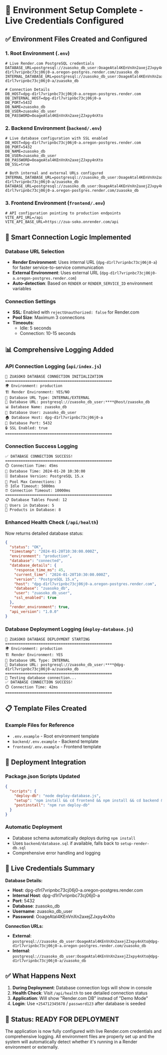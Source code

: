 # 🚀 Environment Setup Complete - Live Credentials Configured

## ✅ Environment Files Created and Configured

### 1. Root Environment (`.env`)

```env
# Live Render.com PostgreSQL credentials
DATABASE_URL=postgresql://zuasoko_db_user:OoageAtal4KEnVnXn2axejZJxpy4nXto@dpg-d1rl7vripnbc73cj06j0-a.oregon-postgres.render.com/zuasoko_db
INTERNAL_DATABASE_URL=postgresql://zuasoko_db_user:OoageAtal4KEnVnXn2axejZJxpy4nXto@dpg-d1rl7vripnbc73cj06j0-a/zuasoko_db

# Connection Details
DB_HOST=dpg-d1rl7vripnbc73cj06j0-a.oregon-postgres.render.com
DB_INTERNAL_HOST=dpg-d1rl7vripnbc73cj06j0-a
DB_PORT=5432
DB_NAME=zuasoko_db
DB_USER=zuasoko_db_user
DB_PASSWORD=OoageAtal4KEnVnXn2axejZJxpy4nXto
```

### 2. Backend Environment (`backend/.env`)

```env
# Live database configuration with SSL enabled
DB_HOST=dpg-d1rl7vripnbc73cj06j0-a.oregon-postgres.render.com
DB_PORT=5432
DB_NAME=zuasoko_db
DB_USER=zuasoko_db_user
DB_PASSWORD=OoageAtal4KEnVnXn2axejZJxpy4nXto
DB_SSL=true

# Both internal and external URLs configured
INTERNAL_DATABASE_URL=postgresql://zuasoko_db_user:OoageAtal4KEnVnXn2axejZJxpy4nXto@dpg-d1rl7vripnbc73cj06j0-a/zuasoko_db
DATABASE_URL=postgresql://zuasoko_db_user:OoageAtal4KEnVnXn2axejZJxpy4nXto@dpg-d1rl7vripnbc73cj06j0-a.oregon-postgres.render.com/zuasoko_db
```

### 3. Frontend Environment (`frontend/.env`)

```env
# API configuration pointing to production endpoints
VITE_API_URL=/api
VITE_API_BASE_URL=https://zua-soko.onrender.com/api
```

## 🔧 Smart Connection Logic Implemented

### Database URL Selection

- **Render Environment**: Uses internal URL (`dpg-d1rl7vripnbc73cj06j0-a`) for faster service-to-service communication
- **External Environment**: Uses external URL (`dpg-d1rl7vripnbc73cj06j0-a.oregon-postgres.render.com`)
- **Auto-detection**: Based on `RENDER` or `RENDER_SERVICE_ID` environment variables

### Connection Settings

- **SSL**: Enabled with `rejectUnauthorized: false` for Render.com
- **Pool Size**: Maximum 3 connections
- **Timeouts**:
  - Idle: 5 seconds
  - Connection: 10-15 seconds

## 📊 Comprehensive Logging Added

### API Connection Logging (`api/index.js`)

```
🚀 ZUASOKO DATABASE CONNECTION INITIALIZATION
================================================
🌍 Environment: production
🏗️ Render Environment: YES/NO
🔗 Database URL Type: INTERNAL/EXTERNAL
🔗 Database URL: postgresql://zuasoko_db_user:****@host/zuasoko_db
📊 Database Name: zuasoko_db
👤 Database User: zuasoko_db_user
🏠 Database Host: dpg-d1rl7vripnbc73cj06j0-a
🔌 Database Port: 5432
🔒 SSL Enabled: true
================================================
```

### Connection Success Logging

```
✅ DATABASE CONNECTION SUCCESS!
================================================
⏱️ Connection Time: 45ms
📅 Database Time: 2024-01-20 10:30:00
🗄️ Database Version: PostgreSQL 15.x
🔢 Pool Max Connections: 3
⏰ Idle Timeout: 5000ms
⏰ Connection Timeout: 10000ms
================================================
📋 Database Tables Found: 12
👥 Users in Database: 5
🛒 Products in Database: 8
```

### Enhanced Health Check (`/api/health`)

Now returns detailed database status:

```json
{
  "status": "OK",
  "timestamp": "2024-01-20T10:30:00.000Z",
  "environment": "production",
  "database": "connected",
  "database_details": {
    "response_time_ms": 45,
    "current_time": "2024-01-20T10:30:00.000Z",
    "version": "PostgreSQL 15.x",
    "host": "dpg-d1rl7vripnbc73cj06j0-a.oregon-postgres.render.com",
    "database": "zuasoko_db",
    "user": "zuasoko_db_user",
    "ssl_enabled": true
  },
  "render_environment": true,
  "api_version": "1.0.0"
}
```

### Database Deployment Logging (`deploy-database.js`)

```
🚀 ZUASOKO DATABASE DEPLOYMENT STARTING
================================================
🌍 Environment: production
🏗️ Render Environment: YES
🔗 Database URL Type: INTERNAL
🔗 Database URL: postgresql://zuasoko_db_user:****@dpg-d1rl7vripnbc73cj06j0-a/zuasoko_db
================================================
🔄 Testing database connection...
✅ DATABASE CONNECTION SUCCESS!
⏱️ Connection Time: 42ms
================================================
```

## 📋 Template Files Created

### Example Files for Reference

- `.env.example` - Root environment template
- `backend/.env.example` - Backend template
- `frontend/.env.example` - Frontend template

## 🔧 Deployment Integration

### Package.json Scripts Updated

```json
{
  "scripts": {
    "deploy-db": "node deploy-database.js",
    "setup": "npm install && cd frontend && npm install && cd backend && npm install",
    "postinstall": "npm run deploy-db"
  }
}
```

### Automatic Deployment

- Database schema automatically deploys during `npm install`
- Uses `backend/database.sql` if available, falls back to `setup-render-db.sql`
- Comprehensive error handling and logging

## 🎯 Live Credentials Summary

**Database Details:**

- **Host**: dpg-d1rl7vripnbc73cj06j0-a.oregon-postgres.render.com
- **Internal Host**: dpg-d1rl7vripnbc73cj06j0-a
- **Port**: 5432
- **Database**: zuasoko_db
- **Username**: zuasoko_db_user
- **Password**: OoageAtal4KEnVnXn2axejZJxpy4nXto

**Connection URLs:**

- **External**: `postgresql://zuasoko_db_user:OoageAtal4KEnVnXn2axejZJxpy4nXto@dpg-d1rl7vripnbc73cj06j0-a.oregon-postgres.render.com/zuasoko_db`
- **Internal**: `postgresql://zuasoko_db_user:OoageAtal4KEnVnXn2axejZJxpy4nXto@dpg-d1rl7vripnbc73cj06j0-a/zuasoko_db`

## ✅ What Happens Next

1. **During Deployment**: Database connection logs will show in console
2. **Health Check**: Visit `/api/health` to see detailed connection status
3. **Application**: Will show "Render.com DB" instead of "Demo Mode"
4. **Login**: Use `+254712345678` / `password123` after database is seeded

## 🚀 Status: READY FOR DEPLOYMENT

The application is now fully configured with live Render.com credentials and comprehensive logging. All environment files are properly set up and the system will automatically detect whether it's running in a Render environment or externally.
